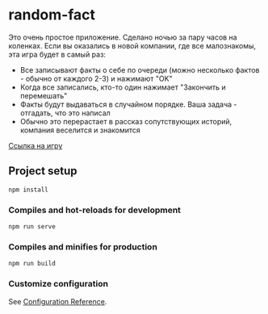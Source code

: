 # random-fact

Это очень простое приложение. Сделано ночью за пару часов на коленках.
Если вы оказались в новой компании, где все малознакомы, эта игра будет в самый раз:
* Все записывают факты о себе по очереди (можно несколько фактов - обычно от каждого 2-3) и нажимают "OK"
* Когда все записались, кто-то один нажимает "Закончить и перемешать"
* Факты будут выдаваться в случайном порядке. Ваша задача - отгадать, что это написал
* Обычно это перерастает в рассказ сопутствующих историй, компания веселится и знакомится

[Ссылка на игру](https://gureenkov56.ru/preview-projects/facts-shuffle/)



## Project setup
```
npm install
```

### Compiles and hot-reloads for development
```
npm run serve
```

### Compiles and minifies for production
```
npm run build
```

### Customize configuration
See [Configuration Reference](https://cli.vuejs.org/config/).
